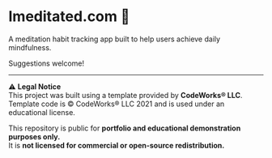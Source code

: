 # Imeditated.com 🧘

A meditation habit tracking app built to help users achieve daily mindfulness.

Suggestions welcome!

---

⚠️ **Legal Notice**  
This project was built using a template provided by **CodeWorks® LLC**.  
Template code is © CodeWorks® LLC 2021 and is used under an educational license.

This repository is public for **portfolio and educational demonstration purposes only.**  
It is **not licensed for commercial or open-source redistribution.**
